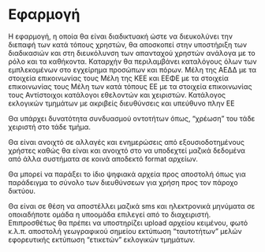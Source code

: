 # Εφαρμογή 

Η εφαρμογή,  η οποία θα είναι διαδικτυακή ώστε να διευκολύνει την διεπαφή των κατά τόπους χρηστών, θα  αποσκοπεί στην υποστήριξη των διαδικασιών και στη διευκόλυνση των  απανταχού χρηστών ανάλογα με το ρόλο και τα καθήκοντα.
Καταρχήν θα περιλαμβάνει καταλόγους  όλων των εμπλεκομένων στο εγχείρημα προσώπων και πόρων.
Μέλη της ΑΕΔΔ με τα στοιχεία επικοινωνίας τους
Μέλη της ΚΕΕ και ΕΕΦΕ με τα στοιχεία επικοινωνίας τους
Μέλη των κατά τόπους ΕΕ με τα στοιχεία επικοινωνίας τους
Αντίστοιχοι κατάλογοι εθελοντών και χειριστών.
Κατάλογος εκλογικών τμημάτων με ακριβείς διευθύνσεις και υπεύθυνο πλην ΕΕ

Θα υπάρχει δυνατότητα συνδυασμού οντοτήτων όπως, “χρέωση” του τάδε χειριστή στο τάδε τμήμα.

Θα είναι ανοιχτό σε αλλαγές και ενημερώσεις από εξουσιοδοτημένους χρήστες καθώς θα είναι και ανοιχτό στο να υποδεχτεί μαζικά δεδομένα από άλλα συστήματα σε κοινά αποδεκτό format αρχείων.

Θα μπορεί να παράξει το ίδιο ψηφιακά αρχεία προς αποστολή όπως για παράδειγμα το σύνολο των διευθύνσεων για χρήση προς τον πάροχο δικτύου.

Θα είναι σε θέση να αποστέλλει μαζικά sms και ηλεκτρονικά μηνύματα σε οποιαδήποτε ομάδα η υποομάδα επιλεγεί από το διαχειριστή. 
Επιπροσθέτως θα πρέπει να υποστηρίζει 
upload αρχείου κειμένου, φωτό κ.λ.π.
αποστολή γεωγραφικού σημείου
εκτύπωση “ταυτοτήτων” μελών εφορευτικής 
εκτύπωση “ετικετών” εκλογικών τμημάτων.
